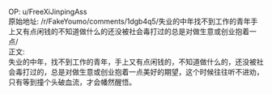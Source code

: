 
OP: u/FreeXiJinpingAss  
原始地址: /r/FakeYoumo/comments/1dgb4q5/失业的中年找不到工作的青年手上又有点闲钱的不知道做什么的还没被社会毒打过的总是对做生意或创业抱着一点/  
正文:  
失业的中年，找不到工作的青年，手上又有点闲钱的，不知道做什么的，还没被社会毒打过的，总是对做生意或创业抱着一点美好的期望，这个时候往往听不进劝，只有等到撞个头破血流，才会幡然醒悟。  

